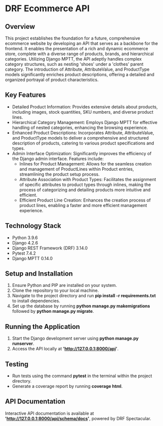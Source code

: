 # DRF Ecommerce API

## Overview

This project establishes the foundation for a future, comprehensive ecommerce website by developing an API that serves as a backbone for the frontend. It enables the presentation of a rich and dynamic ecommerce store, complete with a diverse range of products, brands, and hierarchical categories. Utilizing Django MPTT, the API adeptly handles complex category structures, such as nesting 'shoes' under a 'clothes' parent category. The introduction of Attribute, AttributeValue, and ProductType models significantly enriches product descriptions, offering a detailed and organized portrayal of product characteristics.

## Key Features

- Detailed Product Information: Provides extensive details about products, including images, stock quantities, SKU numbers, and diverse product lines.
- Hierarchical Category Management: Employs Django MPTT for effective handling of nested categories, enhancing the browsing experience.
- Enhanced Product Descriptions: Incorporates Attribute, AttributeValue, and ProductType models to deliver a comprehensive and structured description of products, catering to various product specifications and types.
- Admin Interface Optimization: Significantly improves the efficiency of the Django admin interface. Features include:
  - Inlines for Product Management: Allows for the seamless creation and management of ProductLines within Product entries, streamlining the product setup process.
  - Attribute Association with Product Types: Facilitates the assignment of specific attributes to product types through inlines, making the process of categorizing and detailing products more intuitive and efficient.
  - Efficient Product Line Creation: Enhances the creation process of product lines, enabling a faster and more efficient management experience.

## Technology Stack

- Python 3.9.6
- Django 4.2.6
- Django REST Framework (DRF) 3.14.0
- Pytest 7.4.2
- Django MPTT 0.14.0

## Setup and Installation

1. Ensure Python and PIP are installed on your system.
2. Clone the repository to your local machine.
3. Navigate to the project directory and run **pip install -r requirements.txt** to install dependencies.
4. Set up the database by running **python manage.py makemigrations** followed by **python manage.py migrate**.

## Running the Application

1. Start the Django development server using **python manage.py runserver**.
2. Access the API locally at **'http://127.0.0.1:8000/api'**.

## Testing

- Run tests using the command **pytest** in the terminal within the project directory.
- Generate a coverage report by running **coverage html**.

## API Documentation

Interactive API documentation is available at **'http://127.0.0.1:8000/api/schema/docs'**, powered by DRF Spectacular.
